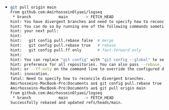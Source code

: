 - ```bash
  git pull origin main
  From github.com:AmirhosseinOlyaei/logseq
   * branch            main       -> FETCH_HEAD
  hint: You have divergent branches and need to specify how to reconcile them.
  hint: You can do so by running one of the following commands sometime before
  hint: your next pull:
  hint: 
  hint:   git config pull.rebase false  # merge
  hint:   git config pull.rebase true   # rebase
  hint:   git config pull.ff only       # fast-forward only
  hint: 
  hint: You can replace "git config" with "git config --global" to set a default
  hint: preference for all repositories. You can also pass --rebase, --no-rebase,
  hint: or --ff-only on the command line to override the configured default per
  hint: invocation.
  fatal: Need to specify how to reconcile divergent branches.
  Amirhosseins-MacBook-Pro:Documents ao$ git config pull.rebase true
  Amirhosseins-MacBook-Pro:Documents ao$ git pull origin main
  From github.com:AmirhosseinOlyaei/logseq
   * branch            main       -> FETCH_HEAD
  Successfully rebased and updated refs/heads/main.
  ```
